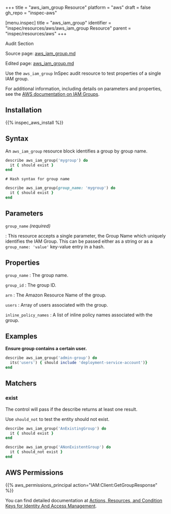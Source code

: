 +++
title = "aws_iam_group Resource"
platform = "aws"
draft = false
gh_repo = "inspec-aws"

[menu.inspec]
title = "aws_iam_group"
identifier = "inspec/resources/aws/aws_iam_group Resource"
parent = "inspec/resources/aws"
+++

<div class="admonition-note">
<p class="admonition-note-title">Audit Section</p>
<div class="admonition-note-text">
<p>Source page: <a href="https://github.com/inspec/inspec-aws/blob/main/docs/resources/aws_iam_group.md">aws_iam_group.md</a></p>
<p>Edited page: <a href="https://github.com/ianmadd/inspec-aws/blob/im/hugo/docs-chef-io/content/inspec/resources/aws_iam_group.md">aws_iam_group.md</a></p>
</div>
</div>



Use the `aws_iam_group` InSpec audit resource to test properties of a single IAM group.

For additional information, including details on parameters and properties, see the [AWS documentation on IAM Groups](https://docs.aws.amazon.com/IAM/latest/UserGuide/id_groups.html).

## Installation

{{% inspec_aws_install %}}

## Syntax

An `aws_iam_group` resource block identifies a group by group name.

```ruby
describe aws_iam_group('mygroup') do
  it { should exist }
end
```

    # Hash syntax for group name
```ruby
describe aws_iam_group(group_name: 'mygroup') do
  it { should exist }
end
```

## Parameters

`group_name` _(required)_

: This resource accepts a single parameter, the Group Name which uniquely identifies the IAM Group. 
  This can be passed either as a string or as a `group_name: 'value'` key-value entry in a hash.

## Properties

`group_name`
: The group name.

`group_id`
: The group ID.

`arn`
: The Amazon Resource Name of the group.

`users`
: Array of users associated with the group.

`inline_policy_names`
: A list of inline policy names associated with the group.

## Examples

**Ensure group contains a certain user.**

```ruby
describe aws_iam_group('admin-group') do
  its('users') { should include 'deployment-service-account')}
end
```

## Matchers

### exist

The control will pass if the describe returns at least one result.

Use `should_not` to test the entity should not exist.

```ruby
describe aws_iam_group('AnExistingGroup') do
  it { should exist }
end
```

```ruby
describe aws_iam_group('ANonExistentGroup') do
  it { should_not exist }
end
```

## AWS Permissions

{{% aws_permissions_principal action="IAM:Client:GetGroupResponse" %}}

You can find detailed documentation at [Actions, Resources, and Condition Keys for Identity And Access Management](https://docs.aws.amazon.com/IAM/latest/UserGuide/list_identityandaccessmanagement.html).
